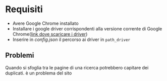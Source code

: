 # Requisiti
- Avere Google Chrome installato
- Installare i google driver corrispondenti alla versione corrente di Google Chrome([link dove scaricare i driver](https://chromedriver.chromium.org/))
- Inserire in _config.json_ il percorso ai driver in `path_driver`
## Problemi
Quando si sfoglia tra le pagine di una ricerca potrebbero capitare dei 
duplicati. è un problema del sito
